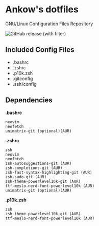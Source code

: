 # Ankow's dotfiles
GNU/Linux Configuration Files Repository

</div>

![GitHub release (with filter)](https://img.shields.io/github/v/release/Ankow99/dotfiles)

## Included Config Files

- .bashrc
- .zshrc
- .p10k.zsh
- .gitconfig
- .ssh/config

## Dependencies

**.bashrc**
```
neovim
neofetch
unimatrix-git (optional)(AUR)
```

**.zshrc**
```
zsh
neovim
neofetch
zsh-autosuggestions-git (AUR)
zsh-completions-git (AUR)
zsh-fast-syntax-highlighting-git (AUR)
zsh-sudo-git (AUR)
zsh-theme-powerlevel10k-git (AUR)
ttf-meslo-nerd-font-powerlevel10k (AUR)
unimatrix-git (optional)(AUR)
```

**.p10k.zsh**
```
zsh
zsh-theme-powerlevel10k-git (AUR)
ttf-meslo-nerd-font-powerlevel10k (AUR)
```
